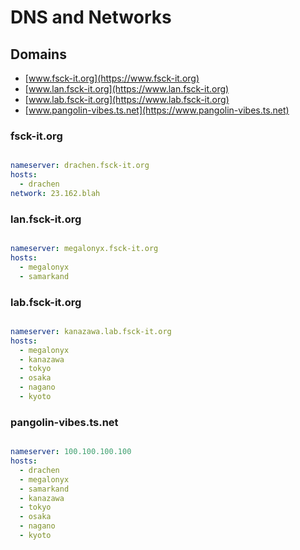 # DNS and Networks

## Domains

- [www.fsck-it.org](https://www.fsck-it.org)
- [www.lan.fsck-it.org](https://www.lan.fsck-it.org)
- [www.lab.fsck-it.org](https://www.lab.fsck-it.org)
- [www.pangolin-vibes.ts.net](https://www.pangolin-vibes.ts.net)

### fsck-it.org

```yaml

nameserver: drachen.fsck-it.org
hosts:
  - drachen
network: 23.162.blah

```

### lan.fsck-it.org

```yaml

nameserver: megalonyx.fsck-it.org
hosts:
  - megalonyx
  - samarkand

```

### lab.fsck-it.org

```yaml

nameserver: kanazawa.lab.fsck-it.org
hosts:
  - megalonyx
  - kanazawa
  - tokyo
  - osaka
  - nagano
  - kyoto

```

### pangolin-vibes.ts.net

```yaml

nameserver: 100.100.100.100
hosts:
  - drachen
  - megalonyx
  - samarkand
  - kanazawa
  - tokyo
  - osaka
  - nagano
  - kyoto

```
